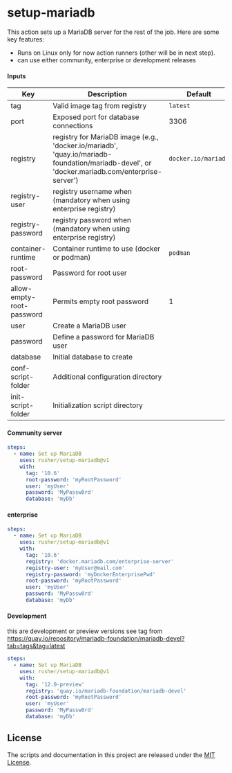 # setup-mariadb

This action sets up a MariaDB server for the rest of the job. Here are some
key features:

* Runs on Linux only for now action runners (other will be in next step).
* can use either community, enterprise or development releases

#### Inputs

| Key                       | Description                                                                                                                                   | Default             | Required |
|---------------------------|-----------------------------------------------------------------------------------------------------------------------------------------------|---------------------|----------|
| tag                       | Valid image tag from registry                                                                                                                 | `latest`            | No       |
| port                      | Exposed port for database connections                                                                                                         | 3306                | No       |
| registry                  | registry for MariaDB image (e.g., 'docker.io/mariadb', 'quay.io/mariadb-foundation/mariadb-devel', or 'docker.mariadb.com/enterprise-server') | `docker.io/mariadb` | No       |
| registry-user             | registry username when (mandatory when using enterprise registry)                                                                             |                     | No       |
| registry-password         | registry password when (mandatory when using enterprise registry)                                                                             |                     | No       |
| container-runtime         | Container runtime to use (docker or podman)                                                                                                   | `podman`            | No       |
| root-password             | Password for root user                                                                                                                        |                     | No       |
| allow-empty-root-password | Permits empty root password                                                                                                                   | 1                   | No       |
| user                      | Create a MariaDB user                                                                                                                         |                     | No       |
| password                  | Define a password for MariaDB user                                                                                                            |                     | No       |
| database                  | Initial database to create                                                                                                                    |                     | No       |
| conf-script-folder        | Additional configuration directory                                                                                                            |                     | No       |
| init-script-folder        | Initialization script directory                                                                                                               |                     | No       |


#### Community server

```yaml
steps:
  - name: Set up MariaDB
    uses: rusher/setup-mariadb@v1
    with:
      tag: '10.6'
      root-password: 'myRootPassword'
      user: 'myUser'
      password: 'MyPassw0rd'
      database: 'myDb'
```

#### enterprise

```yaml
steps:
  - name: Set up MariaDB
    uses: rusher/setup-mariadb@v1
    with:
      tag: '10.6'
      registry: 'docker.mariadb.com/enterprise-server'
      registry-user: 'myUser@mail.com'
      registry-password: 'myDockerEnterprisePwd'
      root-password: 'myRootPassword'
      user: 'myUser'
      password: 'MyPassw0rd'
      database: 'myDb' 
```

#### Development

this are development or preview versions 
see tag from https://quay.io/repository/mariadb-foundation/mariadb-devel?tab=tags&tag=latest

```yaml
steps:
  - name: Set up MariaDB
    uses: rusher/setup-mariadb@v1
    with:
      tag: '12.0-preview'
      registry: 'quay.io/mariadb-foundation/mariadb-devel'
      root-password: 'myRootPassword'
      user: 'myUser'
      password: 'MyPassw0rd'
      database: 'myDb' 
```

## License

The scripts and documentation in this project are released under the
[MIT License](LICENSE).
